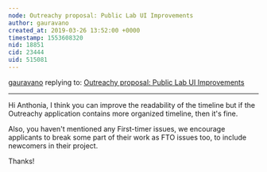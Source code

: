 ```yaml
---
node: Outreachy proposal: Public Lab UI Improvements
author: gauravano
created_at: 2019-03-26 13:52:00 +0000
timestamp: 1553608320
nid: 18851
cid: 23444
uid: 515081
---
```




[gauravano](../profile/gauravano) replying to: [Outreachy proposal: Public Lab UI Improvements](../notes/tonchuks/03-26-2019/outreachy-proposal-public-lab-ui-improvements)

----
 Hi Anthonia, I think you can improve the readability of the timeline but if the Outreachy application contains more organized timeline, then it's fine.

Also, you haven't mentioned any First-timer issues, we encourage applicants to break some part of their work as FTO issues too, to include newcomers in their project. 

Thanks!